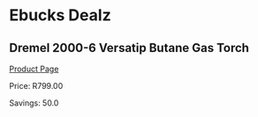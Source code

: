 
# Ebucks Dealz
## Dremel 2000-6 Versatip Butane Gas Torch
[Product Page](https://www.ebucks.com/web/shop/productSelected.do?prodId=315066536&catId=370101825)

Price: R799.00

Savings: 50.0


	